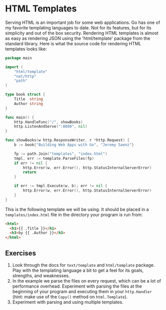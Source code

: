 # HTML Templates

Serving HTML is an important job for some web applications. Go has one of my
favorite templating languages to date. Not for its features, but for its
simplicity and out of the box security. Rendering HTML templates is almost as
easy as rendering JSON using the 'html/template' package from the standard
library. Here is what the source code for rendering HTML templates looks like:

``` go
package main

import (
	"html/template"
	"net/http"
	"path"
)

type book struct {
	Title  string
	Author string
}

func main() {
	http.HandleFunc("/", showBooks)
	http.ListenAndServe(":8080", nil)
}

func showBooks(w http.ResponseWriter, r *http.Request) {
	b := book{"Building Web Apps with Go", "Jeremy Saenz"}

	fp := path.Join("templates", "index.html")
	tmpl, err := template.ParseFiles(fp)
	if err != nil {
		http.Error(w, err.Error(), http.StatusInternalServerError)
		return
	}

	if err := tmpl.Execute(w, b); err != nil {
		http.Error(w, err.Error(), http.StatusInternalServerError)
	}
}
```

This is the following template we will be using. It should be placed in a
`templates/index.html` file in the directory your program is run from:

``` html
<html>
  <h1>{{ .Title }}</h1>
  <h3>by {{ .Author }}</h3>
</html>
```

## Exercises

1. Look through the docs for `text/template` and `html/template` package. Play with the templating language a bit to get a feel for its goals, strengths, and weaknesses.
2. In the example we parse the files on every request, which can be a lot of performance overhead. Experiment with parsing the files at the beginning of your program and executing them in your `http.Handler` (hint: make use of the `Copy()` method on `html.Template`).
3. Experiment with parsing and using multiple templates.
